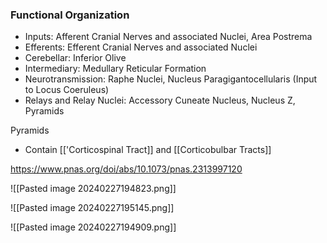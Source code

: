 ### Functional Organization
- Inputs: Afferent Cranial Nerves and associated Nuclei, Area Postrema
- Efferents: Efferent Cranial Nerves and associated Nuclei
- Cerebellar: Inferior Olive
- Intermediary: Medullary Reticular Formation
- Neurotransmission: Raphe Nuclei, Nucleus Paragigantocellularis (Input to Locus Coeruleus)
- Relays and Relay Nuclei: Accessory Cuneate Nucleus, Nucleus Z, Pyramids

Pyramids
- Contain [['Corticospinal Tract]] and [[Corticobulbar Tracts]]

https://www.pnas.org/doi/abs/10.1073/pnas.2313997120

![[Pasted image 20240227194823.png]]

![[Pasted image 20240227195145.png]]

![[Pasted image 20240227194909.png]]

